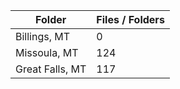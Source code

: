 | Folder          |   Files / Folders |
|-----------------|-------------------|
| Billings, MT    |                 0 |
| Missoula, MT    |               124 |
| Great Falls, MT |               117 |